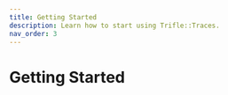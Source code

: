 ```yaml
---
title: Getting Started
description: Learn how to start using Trifle::Traces.
nav_order: 3
---
```


# Getting Started

